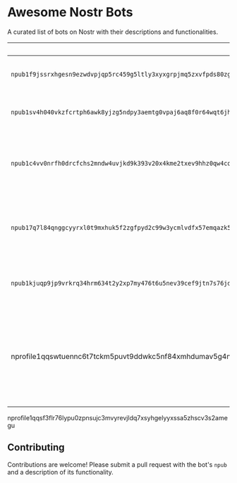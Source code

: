 # Awesome Nostr Bots

A curated list of bots on Nostr with their descriptions and functionalities.

| npub                                                         | Bot Info                                |
|-------------------------------------------------------------|-----------------------------------------|
| `npub1f9jssrxhgesn9ezwdvpjqp5rc459g5ltly3xyxgrpjmq5zxvfpds80zglw` | **Bitcoin Bot**: Provides Bitcoin updates. |
| `npub1sv4h040vkzfcrtph6awk8yjzg5ndpy3aemtg0vpaj6aq8f0r64wqt6jhex` | **BisqBot**: Provides Bisq trading information. |
| `npub1c4vv0nrfh0drcfchs2mndw4uvjkd9k393v20x4kme2txev9hhz0qw4cqk7` | **Tracking Token Disrespector**: Tracks tokens with minimal respect. |
| `npub17q7l84qnggcyyrxl0t9mxhuk5f2zgfpyd2c99w3ycmlvdfx57emqazk5dk` | **5-minute Bitcoin Fee Bot**: Shares Bitcoin fee updates every 5 minutes. |
| `npub1kjuqp9jp9vrkrq34hrm634t2y2xp7my476t6u5nev39cef9jtn7s76jd7z` | **Candle Factory**: Generates market candles. |
| nprofile1qqswtuennc6t7tckm5puvt9ddwkc5nf84xmhdumav5g4nqlzp9fd2ngpremhxue69uhkummnw3ez6ur4vgh8wetvd3hhyer9wghxuet59uq32amnwvaz7tmjv4kxz7fwdehhxarj9e3xwtcprpmhxue69uhhyetvv9ujuumfv9khxarj9e3k7mf0sdyaj5 | **Spaceship**: ACTION ZONE indicator is simple EMA12 and EMA26 cross. This alert will be sent every 4 hours |


nprofile1qqsf3flr76lypu0zpnsujc3mvyrevjldq7xsyhgelyyxssa5zhscv3s2amegu


## Contributing
Contributions are welcome! Please submit a pull request with the bot's `npub` and a description of its functionality.
